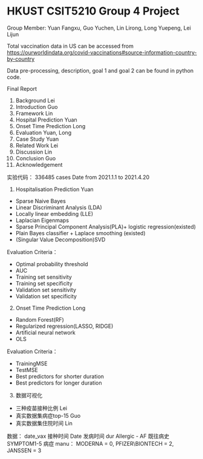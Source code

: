 #  HKUST CSIT5210 Group 4 Project  
Group Member: Yuan Fangxu, Guo Yuchen, Lin Lirong, Long Yuepeng, Lei Lijun


 Total vaccination data in US can be accessed from https://ourworldindata.org/covid-vaccinations#source-information-country-by-country
 
 Data pre-processing, description, goal 1 and goal 2 can be found in python code. 

Final Report
1. Background  Lei
2. Introduction  Guo
3. Framework Lin
4. Hospital Prediction   Yuan
5. Onset Time Prediction   Long
6. Evaluation  Yuan, Long
7. Case Study  Yuan
8. Related Work  Lei
9. Discussion  Lin
10. Conclusion  Guo
11. Acknowledgement  


实验代码：
336485 cases Date from 2021.1.1 to 2021.4.20
1. Hospitalisation Prediction  Yuan
* Sparse Naive Bayes
* Linear Discriminant Analysis (LDA)
* Locally linear embedding (LLE)
* Laplacian Eigenmaps
* Sparse Principal Component Analysis(PLA)+ logistic regression(existed)
* Plain Bayes classifier + Laplace smoothing (existed)
* (Singular Value Decomposition)SVD

Evaluation Criteria： 
* Optimal probability threshold 
* AUC 
* Training set sensitivity 
* Training set specificity 
* Validation set sensitivity 
* Validation set specificity

2. Onset Time Prediction   Long


* Random Forest(RF)
* Regularized regression(LASSO, RIDGE)
* Artificial neural network
* OLS

Evaluation Criteria：
* TrainingMSE
* TestMSE 
* Best predictors for shorter duration 
* Best predictors for longer duration

3. 数据可视化
* 三种疫苗接种比例  Lei
* 真实数据集病症top-15   Guo
* 真实数据集住院时间  Lin

数据：
date_vax 接种时间 
Date 发病时间
dur 
Allergic - AF 既往病史
SYMPTOM1-5 病症
manu： MODERNA = 0, PFIZER\BIONTECH = 2, JANSSEN = 3


